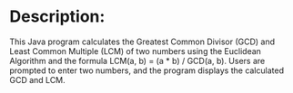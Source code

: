  # Description:
This Java program calculates the Greatest Common Divisor (GCD) and Least Common Multiple (LCM) of two numbers using the Euclidean Algorithm and the formula LCM(a, b) = (a * b) / GCD(a, b). Users are prompted to enter two numbers, and the program displays the calculated GCD and LCM.
